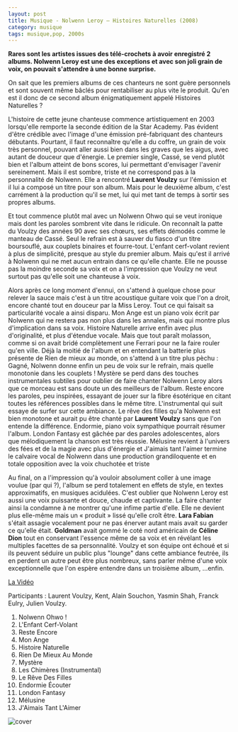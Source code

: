 ```yaml
---
layout: post
title: Musique - Nolwenn Leroy – Histoires Naturelles (2008)
category: musique
tags: musique,pop, 2000s
---
```



**Rares sont les artistes issues des télé-crochets à avoir enregistré 2 albums. Nolwenn Leroy est une des exceptions et avec son joli grain de voix, on pouvait s'attendre à une bonne surprise.**

On sait que les premiers albums de ces chanteurs ne sont guère personnels et sont souvent même bâclés pour rentabiliser au plus vite le produit. Qu'en est il donc de ce second album énigmatiquement appelé Histoires Naturelles ?

L'histoire de cette jeune chanteuse commence artistiquement en 2003 lorsqu'elle remporte la seconde édition de la Star Academy. Pas évident d'être crédible avec l'image d'une émission pré-fabriquant des chanteurs débutants. Pourtant, il faut reconnaître qu'elle a du coffre, un grain de voix très personnel, pouvant aller aussi bien dans les graves que les aigus, avec autant de douceur que d'énergie. Le premier single, Cassé, se vend plutôt bien et l'album atteint de bons scores, lui permettant d'envisager l'avenir sereinement. Mais il est sombre, triste et ne correspond pas à la personnalité de Nolwenn. Elle a rencontré **Laurent Voulzy** sur l'émission et il lui a composé un titre pour son album. Mais pour le deuxième album, c'est carrément à la production qu'il se met, lui qui met tant de temps à sortir ses propres albums.

Et tout commence plutôt mal avec un Nolwenn Ohwo qui se veut ironique mais dont les paroles sombrent vite dans le ridicule. On reconnaît la patte du Voulzy des années 90 avec ses chœurs, ses effets démodés comme le manteau de Cassé. Seul le refrain est à sauver du fiasco d'un titre boursouflé, aux couplets binaires et fourre-tout. L'enfant cerf-volant revient à plus de simplicité, presque au style du premier album. Mais qu'est il arrivé à Nolwenn qui ne met aucun entrain dans ce qu'elle chante. Elle ne pousse pas la moindre seconde sa voix et on a l'impression que Voulzy ne veut surtout pas qu'elle soit une chanteuse à voix.

Alors après ce long moment d'ennui, on s'attend à quelque chose pour relever la sauce mais c'est à un titre acoustique guitare voix que l'on a droit, encore chanté tout en douceur par la Miss Leroy. Tout ce qui faisait sa particularité vocale a ainsi disparu. Mon Ange est un piano voix écrit par Nolwenn qui ne restera pas non plus dans les annales, mais qui montre plus d'implication dans sa voix. Histoire Naturelle arrive enfin avec plus d'originalité, et plus d'étendue vocale. Mais que tout paraît molasson, comme si on avait bridé complètement une Ferrari pour ne la faire rouler qu'en ville. Déjà la moitié de l'album et en entendant la batterie plus présente de Rien de mieux au monde, on s'attend à un titre plus pèchu : Gagné, Nolwenn donne enfin un peu de voix sur le refrain, mais quelle monotonie dans les couplets ! Mystère se perd dans des touches instrumentales subtiles pour oublier de faire chanter Nolwenn Leroy alors que ce morceau est sans doute un des meilleurs de l'album. Reste encore les paroles, peu inspirées, essayant de jouer sur la fibre ésotérique en citant toutes les références possibles dans le même titre. L'instrumental qui suit essaye de surfer sur cette ambiance. Le rêve des filles qu'a Nolwenn est bien monotone et aurait pu être chanté par **Laurent Voulzy** sans que l'on entende la différence. Endormie, piano voix sympathique pourrait résumer l'album. London Fantasy est gâchée par des paroles adolescentes, alors que mélodiquement la chanson est très réussie. Mélusine revient à l'univers des fées et de la magie avec plus d'énergie et J'aimais tant l'aimer termine le calvaire vocal de Nolwenn dans une production grandiloquente et en totale opposition avec la voix chuchotée et triste

Au final, on a l'impression qu'à vouloir absolument coller à une image voulue (par qui ?), l'album se perd totalement en effets de style, en textes approximatifs, en musiques acidulées. C'est oublier que Nolwenn Leroy est aussi une voix puissante et douce, chaude et captivante. La faire chanter ainsi la condamne à ne montrer qu'une infime partie d'elle. Elle ne devient plus elle-même mais un « produit » lissé qu'elle croît être. **Lara Fabian** s'était assagie vocalement pour ne pas énerver autant mais avait su garder ce qu'elle était. **Goldman** avait gommé le coté nord américain de **Céline Dion** tout en conservant l'essence même de sa voix et en révélant les multiples facettes de sa personnalité. Voulzy et son équipe ont échoué et si ils peuvent séduire un public plus "lounge" dans cette ambiance feutrée, ils en perdent un autre peut être plus nombreux, sans parler même d'une voix exceptionnelle que l'on espère entendre dans un troisième album, ...enfin.


[La Vidéo](https://www.youtube.com/watch?v=snxNCUDXiUA)

Participants : Laurent Voulzy, Kent, Alain Souchon, Yasmin Shah, Franck Eulry, Julien Voulzy.

1. Nolwenn Ohwo !
2. L'Enfant Cerf-Volant
3. Reste Encore
4. Mon Ange
5. Histoire Naturelle
6. Rien De Mieux Au Monde
7. Mystère
8. Les Chimères (Instrumental)
9. Le Rêve Des Filles
10. Endormie Écouter
11. London Fantasy
12. Mélusine
13. J'Aimais Tant L'Aimer

![cover](http://cheziceman.files.wordpress.com/2014/11/nolwennhistoires.jpg)
